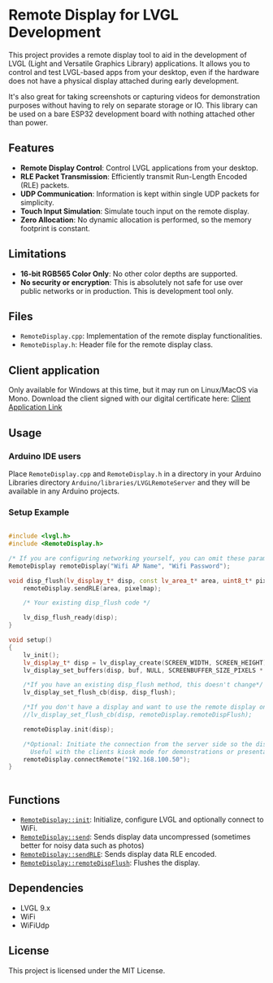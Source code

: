 # Remote Display for LVGL Development

This project provides a remote display tool to aid in the development of LVGL (Light and Versatile Graphics Library) applications. It allows you to control and test LVGL-based apps from your desktop, even if the hardware does not have a physical display attached during early development.

It's also great for taking screenshots or capturing videos for demonstration purposes without having to rely on separate storage or IO. This library can be used on a bare ESP32 development board with nothing attached other than power.

## Features

- **Remote Display Control**: Control LVGL applications from your desktop.
- **RLE Packet Transmission**: Efficiently transmit Run-Length Encoded (RLE) packets.
- **UDP Communication**: Information is kept within single UDP packets for simplicity.
- **Touch Input Simulation**: Simulate touch input on the remote display.
- **Zero Allocation**: No dynamic allocation is performed, so the memory footprint is constant.

## Limitations

 - **16-bit RGB565 Color Only**: No other color depths are supported.
 - **No security or encryption**: This is absolutely not safe for use over public networks or in production. This is development tool only.

## Files

- `RemoteDisplay.cpp`: Implementation of the remote display functionalities.
- `RemoteDisplay.h`: Header file for the remote display class.

## Client application

Only available for Windows at this time, but it may run on Linux/MacOS via Mono. Download the client signed with our digital certificate here: [Client Application Link](https://downloads.cubecoders.com/LVGLRemote/Viewer_Signed.zip)

## Usage

### Arduino IDE users

Place `RemoteDisplay.cpp` and `RemoteDisplay.h` in a directory in your Arduino Libraries directory `Arduino/libraries/LVGLRemoteServer` and they will be available in any Arduino projects.

### Setup Example

```cpp

#include <lvgl.h>
#include <RemoteDisplay.h>

/* If you are configuring networking yourself, you can omit these parameters */
RemoteDisplay remoteDisplay("Wifi AP Name", "Wifi Password");

void disp_flush(lv_display_t* disp, const lv_area_t* area, uint8_t* pixelmap) {
    remoteDisplay.sendRLE(area, pixelmap);

    /* Your existing disp_flush code */

    lv_disp_flush_ready(disp);
}

void setup()
{
    lv_init();
    lv_display_t* disp = lv_display_create(SCREEN_WIDTH, SCREEN_HEIGHT);
    lv_display_set_buffers(disp, buf, NULL, SCREENBUFFER_SIZE_PIXELS * sizeof(lv_color_t), LV_DISPLAY_RENDER_MODE_PARTIAL);

    /*If you have an existing disp_flush method, this doesn't change*/
    lv_display_set_flush_cb(disp, disp_flush);

    /*If you don't have a display and want to use the remote display only, you can use its internal handler*/
    //lv_display_set_flush_cb(disp, remoteDisplay.remoteDispFlush);

    remoteDisplay.init(disp);

    /*Optional: Initiate the connection from the server side so the display is sent to a client immediately.
      Useful with the clients kiosk mode for demonstrations or presentations. */
    remoteDisplay.connectRemote("192.168.100.50");
}
    
```

## Functions

- [`RemoteDisplay::init`](RemoteDisplay.cpp): Initialize, configure LVGL and optionally connect to WiFi.
- [`RemoteDisplay::send`](RemoteDisplay.cpp): Sends display data uncompressed (sometimes better for noisy data such as photos)
- [`RemoteDisplay::sendRLE`](RemoteDisplay.cpp): Sends display data RLE encoded.
- [`RemoteDisplay::remoteDispFlush`](RemoteDisplay.cpp): Flushes the display.

## Dependencies

- LVGL 9.x
- WiFi
- WiFiUdp

## License

This project is licensed under the MIT License.